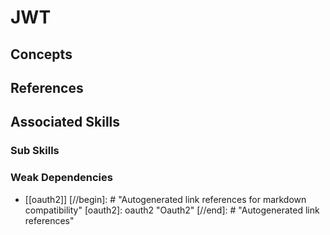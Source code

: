 # JWT

## Concepts


## References


## Associated Skills

### Sub Skills


### Weak Dependencies
- [[oauth2]]
[//begin]: # "Autogenerated link references for markdown compatibility"
[oauth2]: oauth2 "Oauth2"
[//end]: # "Autogenerated link references"